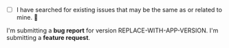 - [ ] I have searched for existing issues that may be the same as or related to mine. 👼

I'm submitting a **bug report** for version REPLACE-WITH-APP-VERSION.
I'm submitting a **feature request**.
